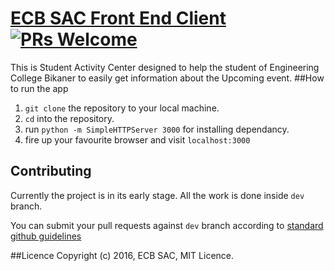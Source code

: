 # [ECB SAC Front End Client](http://www.ecbsac.org) [![PRs Welcome](https://img.shields.io/badge/PRs-welcome-brightgreen.svg)](https://github.com/ECB-Bikaner/ECB-bikaner.github.io/issues)
This is Student Activity Center designed to help the student of Engineering College Bikaner to easily get information about the Upcoming event.
##How to run the app
1. `git clone` the repository to your local machine.
2. `cd` into the repository.
3. run `python -m SimpleHTTPServer 3000` for installing dependancy.
4. fire up your favourite browser and visit `localhost:3000`

## Contributing
Currently the project is in its early stage. All the work is done inside `dev` branch.

You can submit your pull requests against `dev` branch according to [standard github guidelines](https://help.github.com/articles/using-pull-requests/)

##Licence
Copyright (c) 2016, ECB SAC, MIT Licence.
